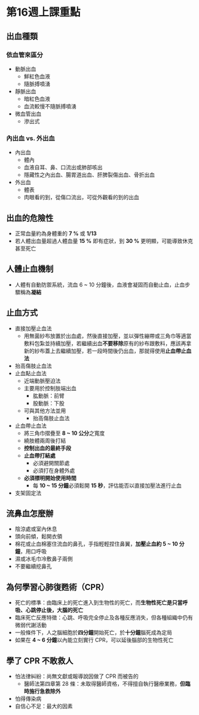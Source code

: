 # 第16週上課重點
## 出血種類
### 依血管來區分
* 動脈出血
    * 鮮紅色血液
    * 隨脈搏噴湧
* 靜脈出血
    * 暗紅色血液
    * 血流較慢不隨脈搏噴湧
* 微血管出血
    * 滲出式
### 內出血 vs. 外出血
* 內出血
    * 體內
    * 血液自耳、鼻、口流出或肺部咳出
    * 隱藏性之內出血、腸胃道出血、肝脾裂傷出血、骨折出血
* 外出血
    * 體表
    * 肉眼看的到，從傷口流出，可從外觀看的到的出血

## 出血的危險性
* 正常血量約為身體重的 **7 %** 或 **1/13**
* 若人體出血量超過人體血量 **15 %** 即有症狀，到 **30 %** 更明顯，可能導致休克甚至死亡

## 人體止血機制
* 人體有自動防禦系統，流血 6 ~ 10 分鐘後，血液會凝固而自動止血，止血步驟稱為**凝結**

## 止血方式
* 直接加壓止血法
    * 用無菌紗布放置於出血處，然後直接加壓，並以彈性繃帶或三角巾等適當敷料包紮並持續加壓，若繼續出血**不要移除**原有的紗布跟敷料，應該再拿新的紗布蓋上去繼續加壓，若一段時間後仍出血，那就得使用**止血帶止血法**
* 抬高傷肢止血法
* 止血點止血法
    * 近端動脈壓迫法
    * 主要用於控制肢端出血
        * 肱動脈：前臂
        * 股動脈：下股
    * 可與其他方法並用
        * 抬高傷肢止血法
* 止血帶止血法
    * 將三角巾摺疊至 **8 ~ 10 公分**之寬度
    * 繞肢體兩周後打結
    * **控制出血的最終手段**
    * **止血帶打結處**
        * 必須避開關節處
        * 必須打在身體外處
    * **必須標明開始使用時間**
        * 每 **10 ~ 15 分鐘**必須鬆開 **15 秒**，評估能否以直接加壓法進行止血
* 支架固定法

## 流鼻血怎麼辦
* 陰涼處或室內休息
* 頭向前傾，鬆開衣領
* 棉花或止血棉塞住流血的鼻孔，手指輕輕捏住鼻翼，**加壓止血約 5 ~ 10 分鐘**，用口呼吸
* 濕或冰毛巾冷敷鼻子兩側
* 不要繼續挖鼻孔

## 為何學習心肺復甦術（CPR）
* 死亡的標準：由臨床上的死亡進入到生物性的死亡，而**生物性死亡是只當呼吸、心跳停止後，大腦的死亡**
* 臨床死亡反應特徵：心跳、呼吸完全停止及各種反應消失，但各種組織中仍有微弱代謝活動
* 一般條件下，人之腦細胞於**四分鐘**開始死亡，於**十分鐘**腦死成為定局
* 如果在 **4 ~ 6 分鐘**以內能立刻實行 CPR，可以延後腦部的生物性死亡

## 學了 CPR 不敢救人
* 怕法律糾紛：尚無文獻或報導說因做了 CPR 而被告的
    * 醫師法第四章第 28 條：未取得醫師資格，不得擅自執行醫療業務，**但臨時施行急救除外**
* 怕得傳染病
* 自信心不足：最大的因素

